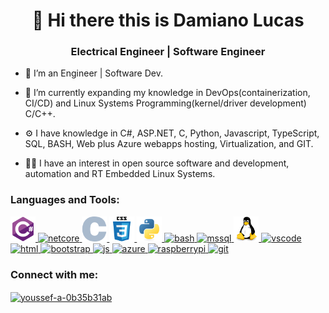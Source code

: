 <h1 align="center">  👋 Hi there this is Damiano Lucas</h1>

<h3 align="center">Electrical Engineer | Software Engineer</h3>

- 🔭 I’m an Engineer | Software Dev.
  
- 🌱 I’m currently expanding my knowledge in DevOps(containerization, CI/CD) and Linux Systems Programming(kernel/driver development) C/C++.

- ⚙️ I have knowledge in C#, ASP.NET, C, Python, Javascript, TypeScript, SQL, BASH, Web plus Azure webapps hosting, Virtualization, and GIT.

- 👩‍💻 I have an interest in open source software and development, automation and RT Embedded Linux Systems.


<h3 align="left">Languages and Tools:</h3>
<p align="left">
<a href="https://www.w3schools.com/cs/" target="_blank" rel="noreferrer"> <img src="https://raw.githubusercontent.com/devicons/devicon/master/icons/csharp/csharp-original.svg" alt="csharp" width="40"height="40"/> </a>
<a href="https://dotnet.microsoft.com/" target="_blank" rel="noreferrer"> <img src="https://raw.githubusercontent.com/marwin1991/profile-technology-icons/refs/heads/main/icons/_net_core.png" alt="netcore" width="40"height="40"/> </a>
<a href="https://www.cprogramming.com/" target="_blank" rel="noreferrer"> <img src="https://raw.githubusercontent.com/devicons/devicon/master/icons/c/c-original.svg" alt="c" width="40" height="40"/> </a>
<a href="https://www.w3schools.com/css/" target="_blank" rel="noreferrer"> <img src="https://raw.githubusercontent.com/devicons/devicon/master/icons/css3/css3-original-wordmark.svg" alt="css3" width="40" height="40"/> </a>
<a href="https://www.python.org" target="_blank" rel="noreferrer"> <img src="https://raw.githubusercontent.com/devicons/devicon/master/icons/python/python-original.svg" alt="python" width="40" height="40"/> </a>
<a href="https://www.gnu.org/software/bash/" target="_blank" rel="noreferrer"> <img src="https://www.vectorlogo.zone/logos/gnu_bash/gnu_bash-icon.svg" alt="bash" width="40" height="40"/> </a>
<a href="https://www.microsoft.com/en-us/sql-server" target="_blank" rel="noreferrer"> <img src="https://www.svgrepo.com/show/303229/microsoft-sql-server-logo.svg" alt="mssql" width="40" height="40"/> </a>
<a href="https://www.linux.org/" target="_blank" rel="noreferrer"> <img src="https://raw.githubusercontent.com/devicons/devicon/master/icons/linux/linux-original.svg" alt="linux" width="40" height="40"/> </a>
<a href="https://code.visualstudio.com/" target="_blank" rel="noreferrer"> <img src="https://raw.githubusercontent.com/marwin1991/profile-technology-icons/refs/heads/main/icons/visual_studio_code.png" alt="vscode" width="40" height="40"/> </a>
<a href="https://www.w3schools.com/html/" target="_blank" rel="noreferrer"> <img src="https://raw.githubusercontent.com/marwin1991/profile-technology-icons/refs/heads/main/icons/html.png" alt="html" width="40" height="40"/> </a>
<a href="https://getbootstrap.com/" target="_blank" rel="noreferrer"> <img src="https://raw.githubusercontent.com/marwin1991/profile-technology-icons/refs/heads/main/icons/bootstrap.png" alt="bootstrap" width="40" height="40"/> </a>
<a href="https://www.w3schools.com/js/" target="_blank" rel="noreferrer"> <img src="https://raw.githubusercontent.com/marwin1991/profile-technology-icons/refs/heads/main/icons/javascript.png" alt="js" width="40" height="40"/> </a>
<a href="https://azure.microsoft.com/" target="_blank" rel="noreferrer"> <img src="https://raw.githubusercontent.com/marwin1991/profile-technology-icons/refs/heads/main/icons/microsoft_azure.png" alt="azure" width="40" height="40"/> </a>
<a href="https://www.raspberrypi.com/" target="_blank" rel="noreferrer"> <img src="https://raw.githubusercontent.com/marwin1991/profile-technology-icons/refs/heads/main/icons/raspberri_pi.png" alt="raspberrypi" width="40" height="40"/> </a>
<a href="https://git-scm.com/" target="_blank" rel="noreferrer"> <img src="https://www.vectorlogo.zone/logos/git-scm/git-scm-icon.svg" alt="git" width="40" height="40"/> </a>
</p>

<h3 align="left">Connect with me:</h3>
<p align="left">
<a href="https://www.linkedin.com/in/lucasrettore/" target="blank"><img align="center" src="https://raw.githubusercontent.com/rahuldkjain/github-profile-readme-generator/master/src/images/icons/Social/linked-in-alt.svg" alt="youssef-a-0b35b31ab" height="30" width="40" /></a>
</p>
 
<!--
**rett-l-d/rett-l-d** is a ✨ _special_ ✨ repository because its `README.md` (this file) appears on your GitHub profile.

Here are some ideas to get you started:

- 🔭 I’m currently working on ...
- 🌱 I’m currently learning ...
- 👯 I’m looking to collaborate on ...
- 🤔 I’m looking for help with ...
- 💬 Ask me about ...
- 📫 How to reach me: ...
- 😄 Pronouns: ...
- ⚡ Fun fact: ...
-->
